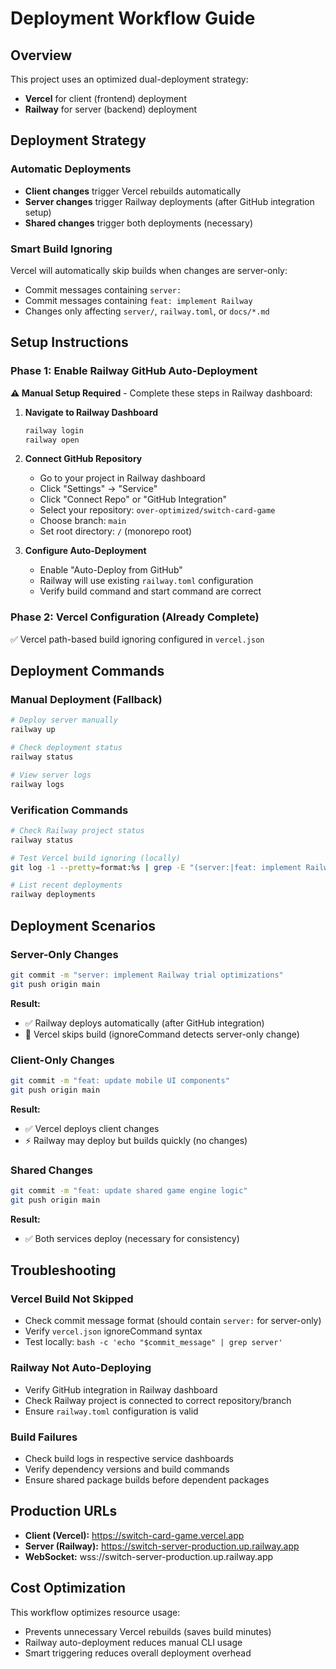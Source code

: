 # Deployment Workflow Guide

## Overview

This project uses an optimized dual-deployment strategy:
- **Vercel** for client (frontend) deployment
- **Railway** for server (backend) deployment

## Deployment Strategy

### Automatic Deployments
- **Client changes** trigger Vercel rebuilds automatically
- **Server changes** trigger Railway deployments (after GitHub integration setup)
- **Shared changes** trigger both deployments (necessary)

### Smart Build Ignoring
Vercel will automatically skip builds when changes are server-only:
- Commit messages containing `server:`
- Commit messages containing `feat: implement Railway`
- Changes only affecting `server/`, `railway.toml`, or `docs/*.md`

## Setup Instructions

### Phase 1: Enable Railway GitHub Auto-Deployment

**⚠️ Manual Setup Required** - Complete these steps in Railway dashboard:

1. **Navigate to Railway Dashboard**
   ```bash
   railway login
   railway open
   ```

2. **Connect GitHub Repository**
   - Go to your project in Railway dashboard
   - Click "Settings" → "Service" 
   - Click "Connect Repo" or "GitHub Integration"
   - Select your repository: `over-optimized/switch-card-game`
   - Choose branch: `main`
   - Set root directory: `/` (monorepo root)

3. **Configure Auto-Deployment**
   - Enable "Auto-Deploy from GitHub"
   - Railway will use existing `railway.toml` configuration
   - Verify build command and start command are correct

### Phase 2: Vercel Configuration (Already Complete)
✅ Vercel path-based build ignoring configured in `vercel.json`

## Deployment Commands

### Manual Deployment (Fallback)
```bash
# Deploy server manually
railway up

# Check deployment status
railway status

# View server logs
railway logs
```

### Verification Commands
```bash
# Check Railway project status
railway status

# Test Vercel build ignoring (locally)
git log -1 --pretty=format:%s | grep -E "(server:|feat: implement Railway)"

# List recent deployments
railway deployments
```

## Deployment Scenarios

### Server-Only Changes
```bash
git commit -m "server: implement Railway trial optimizations"
git push origin main
```
**Result:** 
- ✅ Railway deploys automatically (after GitHub integration)
- 🚫 Vercel skips build (ignoreCommand detects server-only change)

### Client-Only Changes  
```bash
git commit -m "feat: update mobile UI components"  
git push origin main
```
**Result:**
- ✅ Vercel deploys client changes
- ⚡ Railway may deploy but builds quickly (no changes)

### Shared Changes
```bash
git commit -m "feat: update shared game engine logic"
git push origin main  
```
**Result:**
- ✅ Both services deploy (necessary for consistency)

## Troubleshooting

### Vercel Build Not Skipped
- Check commit message format (should contain `server:` for server-only)
- Verify `vercel.json` ignoreCommand syntax
- Test locally: `bash -c 'echo "$commit_message" | grep server'`

### Railway Not Auto-Deploying
- Verify GitHub integration in Railway dashboard
- Check Railway project is connected to correct repository/branch
- Ensure `railway.toml` configuration is valid

### Build Failures
- Check build logs in respective service dashboards
- Verify dependency versions and build commands
- Ensure shared package builds before dependent packages

## Production URLs

- **Client (Vercel):** https://switch-card-game.vercel.app
- **Server (Railway):** https://switch-server-production.up.railway.app
- **WebSocket:** wss://switch-server-production.up.railway.app

## Cost Optimization

This workflow optimizes resource usage:
- Prevents unnecessary Vercel rebuilds (saves build minutes)
- Railway auto-deployment reduces manual CLI usage
- Smart triggering reduces overall deployment overhead